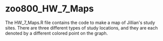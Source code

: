 # zoo800_HW_7_Maps

The HW_7_Maps.R file contains the code to make a map of Jillian's study sites. There are three different types of study locations, and they are each denoted by a different colored point on the graph. 
